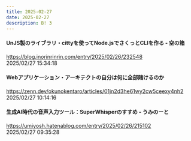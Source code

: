 ```yaml
---
title: 2025-02-27
date: 2025-02-27
description: B! 3
---
```


#### UnJS製のライブラリ・cittyを使ってNode.jsでさくっとCLIを作る - 空の箱
https://blog.inorinrinrin.com/entry/2025/02/26/232548<br>
2025/02/27 15:34:18<br>


#### Webアプリケーション・アーキテクトの自分は何に全部賭けるのか
https://zenn.dev/okunokentaro/articles/01jn2d3he61wy2cw5ceexy4nh2<br>
2025/02/27 10:14:16<br>


#### 生成AI時代の音声入力ツール：SuperWhisperのすすめ - うみのーと
https://umiyosh.hatenablog.com/entry/2025/02/26/215102<br>
2025/02/27 09:35:28<br>


